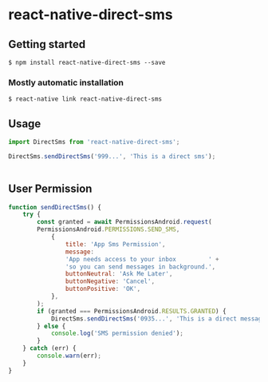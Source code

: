 # react-native-direct-sms

## Getting started

`$ npm install react-native-direct-sms --save`

### Mostly automatic installation

`$ react-native link react-native-direct-sms`

## Usage
```javascript
import DirectSms from 'react-native-direct-sms';

DirectSms.sendDirectSms('999...', 'This is a direct sms');
 
```

## User Permission

```javascript
function sendDirectSms() {
    try {
        const granted = await PermissionsAndroid.request(
        PermissionsAndroid.PERMISSIONS.SEND_SMS,
            {
                title: 'App Sms Permission',
                message:
                'App needs access to your inbox         ' +
                'so you can send messages in background.',
                buttonNeutral: 'Ask Me Later',
                buttonNegative: 'Cancel',
                buttonPositive: 'OK',
            },
        );
        if (granted === PermissionsAndroid.RESULTS.GRANTED) {
            DirectSms.sendDirectSms('0935...', 'This is a direct message');
        } else {
            console.log('SMS permission denied');
        }
    } catch (err) {
        console.warn(err);
    }
}

```
